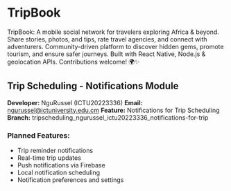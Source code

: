 # TripBook
TripBook: A mobile social network for travelers exploring Africa &amp; beyond. Share stories, photos, and tips, rate travel agencies, and connect with adventurers. Community-driven platform to discover hidden gems, promote tourism, and ensure safer journeys. Built with React Native, Node.js &amp; geolocation APIs. Contributions welcome! 🌍✨

## Trip Scheduling - Notifications Module
**Developer:** NguRussel (ICTU20223336)
**Email:** ngurussel@ictuniversity.edu.cm
**Feature:** Notifications for Trip Scheduling
**Branch:** tripscheduling_ngurussel_ictu20223336_notifications-for-trip

### Planned Features:
- Trip reminder notifications
- Real-time trip updates
- Push notifications via Firebase
- Local notification scheduling
- Notification preferences and settings